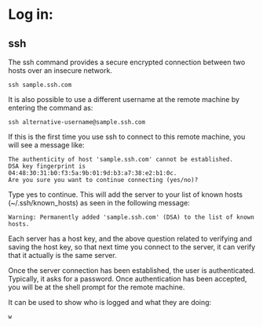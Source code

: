# Log in:

## ssh
The ssh command provides a secure encrypted connection between two hosts over an insecure network. 
```
ssh sample.ssh.com
```

It is also possible to use a different username at the remote machine by entering the command as:
```
ssh alternative-username@sample.ssh.com
```

If this is the first time you use ssh to connect to this remote machine, you will see a message like:
```
The authenticity of host 'sample.ssh.com' cannot be established.
DSA key fingerprint is 04:48:30:31:b0:f3:5a:9b:01:9d:b3:a7:38:e2:b1:0c.
Are you sure you want to continue connecting (yes/no)?
```

Type yes to continue. This will add the server to your list of known hosts (~/.ssh/known_hosts) as seen in the following message:
```
Warning: Permanently added 'sample.ssh.com' (DSA) to the list of known hosts.
```
Each server has a host key, and the above question related to verifying and saving the host key, so that next time you connect to the server, it can verify that it actually is the same server.

Once the server connection has been established, the user is authenticated. Typically, it asks for a password. Once authentication has been accepted, you will be at the shell prompt for the remote machine.


It can be used to show who is logged and what they are doing:
```
w
```